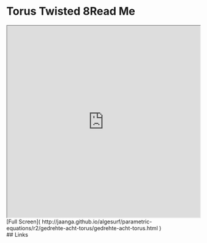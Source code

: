 Torus Twisted 8Read Me
===

<iframe src='http://jaanga.github.io/algesurf/parametric-equations/r2/gedrehte-acht-torus/gedrehte-acht-torus.html' width=100% height=500px >
There is an `iframe` here. It is not visible when viewed on github.com/algesurf. To view, please see 'Project Links' below.
</iframe>
[Full Screen]( http://jaanga.github.io/algesurf/parametric-equations/r2/gedrehte-acht-torus/gedrehte-acht-torus.html )
<br>
## Links 
<http://www.3d-meier.de/tut3/Seite60.html>  
